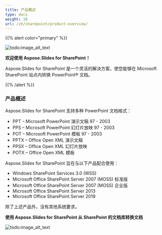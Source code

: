 ```yaml
---
title: 产品概述
type: docs
weight: 10
url: /zh/sharepoint/product-overview/
---
```


{{% alert color="primary" %}} 

![todo:image_alt_text](product-overview_1)

**欢迎使用 Aspose.Slides for SharePoint！**

Aspose.Slides for SharePoint 是一个灵活的解决方案，使您能够在 Microsoft SharePoint 站点内转换 PowerPoint® 文档。





{{% /alert %}} 
### **产品概述**
Aspose.Slides for SharePoint 支持多种 PowerPoint 文档格式：

- PPT – Microsoft PowerPoint 演示文稿 97 - 2003
- PPS – Microsoft PowerPoint 幻灯片放映 97 - 2003
- POT – Microsoft PowerPoint 模板 97 - 2003
- PPTX – Office Open XML 演示文稿
- PPSX – Office Open XML 幻灯片放映
- POTX – Office Open XML 模板

Aspose.Slides for SharePoint 旨在与以下产品配合使用：

- Windows SharePoint Services 3.0 (WSS)
- Microsoft Office SharePoint Server 2007 (MOSS) 标准版
- Microsoft Office SharePoint Server 2007 (MOSS) 企业版
- Microsoft Office SharePoint Server 2013
- Microsoft Office SharePoint Server 2019

除了上述产品外，没有其他系统要求。

**使用 Aspose.Slides for SharePoint 从 SharePoint 的文档库转换文档** 

![todo:image_alt_text](product-overview_2.png)